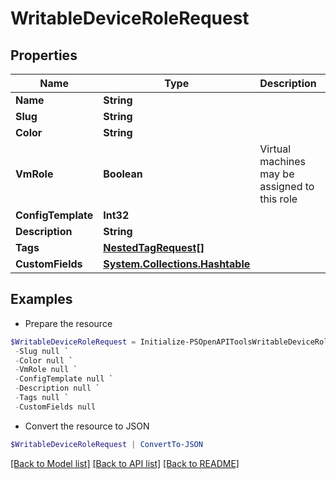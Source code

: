 # WritableDeviceRoleRequest
## Properties

Name | Type | Description | Notes
------------ | ------------- | ------------- | -------------
**Name** | **String** |  | 
**Slug** | **String** |  | 
**Color** | **String** |  | [optional] 
**VmRole** | **Boolean** | Virtual machines may be assigned to this role | [optional] 
**ConfigTemplate** | **Int32** |  | [optional] 
**Description** | **String** |  | [optional] 
**Tags** | [**NestedTagRequest[]**](NestedTagRequest.md) |  | [optional] 
**CustomFields** | [**System.Collections.Hashtable**](AnyType.md) |  | [optional] 

## Examples

- Prepare the resource
```powershell
$WritableDeviceRoleRequest = Initialize-PSOpenAPIToolsWritableDeviceRoleRequest  -Name null `
 -Slug null `
 -Color null `
 -VmRole null `
 -ConfigTemplate null `
 -Description null `
 -Tags null `
 -CustomFields null
```

- Convert the resource to JSON
```powershell
$WritableDeviceRoleRequest | ConvertTo-JSON
```

[[Back to Model list]](../README.md#documentation-for-models) [[Back to API list]](../README.md#documentation-for-api-endpoints) [[Back to README]](../README.md)

